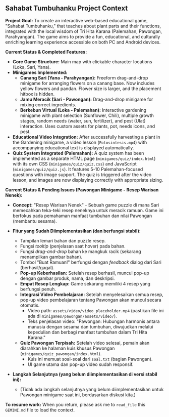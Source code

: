 ## Sahabat Tumbuhanku Project Context

**Project Goal:**
To create an interactive web-based educational game, "Sahabat Tumbuhanku," that teaches about plant parts and their functions, integrated with the local wisdom of Tri Hita Karana (Palemahan, Pawongan, Parahyangan). The game aims to provide a fun, educational, and culturally enriching learning experience accessible on both PC and Android devices.

**Current Status & Completed Features:**
- **Core Game Structure:** Main map with clickable character locations (Loka, Sari, Yana).
- **Minigames Implemented:**
  - **Canang Sari (Yana - Parahyangan):** Freeform drag-and-drop minigame for arranging flowers on a canang base. Now includes yellow flowers and pandan. Flower size is larger, and the placement hitbox is hidden.
  - **Jamu Meracik (Sari - Pawongan):** Drag-and-drop minigame for mixing correct ingredients.
  - **Berkebun Virtual (Loka - Palemahan):** Interactive gardening minigame with plant selection (Sunflower, Chili), multiple growth stages, random needs (water, sun, fertilizer), and pest (Ulat) interaction. Uses custom assets for plants, pot, needs icons, and pest.
- **Educational Video Integration:** After successfully harvesting a plant in the Gardening minigame, a video lesson (`Fotosintesis.mp4`) with accompanying educational text is displayed automatically.
- **Quiz System Integrated (Palemahan):** A quiz system has been implemented as a separate HTML page (`minigames/quiz/index.html`) with its own CSS (`minigames/quiz/quiz.css`) and JavaScript (`minigames/quiz/quiz.js`). It features 5-10 Palemahan-focused questions with image support. The quiz is triggered after the video lesson, and images are now displaying correctly with appropriate sizing.

**Current Status & Pending Issues (Pawongan Minigame - Resep Warisan Nenek):**
- **Concept:** "Resep Warisan Nenek" - Sebuah game puzzle di mana Sari memecahkan teka-teki resep neneknya untuk meracik ramuan. Game ini berfokus pada pemahaman manfaat tumbuhan dan nilai Pawongan (membantu sesama).
- **Fitur yang Sudah Diimplementasikan (dan berfungsi stabil):**
    - Tampilan lemari bahan dan puzzle resep.
    - Fungsi *tooltip* (penjelasan saat hover) pada bahan.
    - Fungsi *drag-and-drop* bahan ke mangkuk racik (sekarang menampilkan gambar bahan).
    - Tombol "Buat Ramuan!" berfungsi dengan *feedback* dialog dari Sari (berhasil/gagal).
    - **Pop-up Keberhasilan:** Setelah resep berhasil, muncul pop-up dengan gambar produk, nama, dan deskripsi.
    - **Empat Resep Lengkap:** Game sekarang memiliki 4 resep yang berfungsi penuh.
    - **Integrasi Video Pembelajaran:** Setelah menyelesaikan semua resep, pop-up video pembelajaran tentang Pawongan akan muncul secara otomatis.
        - Video path: `assets/video/video_placeholder.mp4` (pastikan file ini ada di `minigames/pawongan/assets/video/`).
        - Teks penjelasan video: "Pawongan: Hubungan harmonis antara manusia dengan sesama dan tumbuhan, diwujudkan melalui kepedulian dan berbagi manfaat tumbuhan dalam Tri Hita Karana."
    - **Quiz Pawongan Terpisah:** Setelah video selesai, pemain akan diarahkan ke halaman kuis khusus Pawongan (`minigames/quiz_pawongan/index.html`).
        - Kuis ini memuat soal-soal dari `soal.txt` (bagian Pawongan).
        - UI game utama dan pop-up video sudah responsif.

- **Langkah Selanjutnya (yang belum diimplementasikan di versi stabil ini):**
    - (Tidak ada langkah selanjutnya yang belum diimplementasikan untuk Pawongan minigame saat ini, berdasarkan diskusi kita.)

**To resume work:** When you return, please ask me to `read_file` this `GEMINI.md` file to load the context.